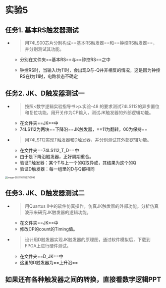 # 实验5

## 任务1. 基本RS触发器测试

- > 用74LS00芯片分别构成==基本RS触发器==和==钟控RS触发器==，并分别测试其功能。

    - 分别在文件夹==基本RS==与==钟控RS==之中

    - 钟控RS时，当输入I为11时，会出现Q与-Q并非相反的情况，这是因为钟控RS在I为11时，电路状态不确定



## 任务2. JK、D触发器测试一

- > 按照<数字逻辑实验指导书>p.实验-48 的要求测试74LS112的异步置位和复位功能。用开关作为CP输入，测试JK触发器的外部逻辑功能。

    - 在文件夹==JK==中
    - 74LS112为两块==下降沿==JK触发器，==11为翻转，00为保持==

- > 用74LS112实现T触发器和D触发器，并分别测试其外部逻辑功能。

    - 在文件夹==74LS112_T_D==中
    - 由于是下降沿触发器，正好周期重合。
    - 验证T触发器：某个T与上一个的Q取异或，其结果为这个的Q
    - 验证D触发器：每一组里的D与Q都相同

<img src="C:\Users\Silence\AppData\Roaming\Typora\typora-user-images\image-20211101152750993.png" alt="image-20211101152750993" style="zoom: 50%;" />



## 任务3. JK、D触发器测试二

- > 用Quartus II中的软件仿真操作，仿真JK触发器的外部功能。分析仿真波形来研究JK触发器的逻辑功能。

    - 在文件夹==JK==中
    - 修改CP的count的Timing值。

- > 设计用D触发器实现JK触发器的原理图，通过软件模拟后，下载到FPGA上进行硬件测试。
    - 在文件夹==D_JK==中
    - 这里的D触发器为==上升沿==





## 如果还有各种触发器之间的转换，直接看数字逻辑PPT